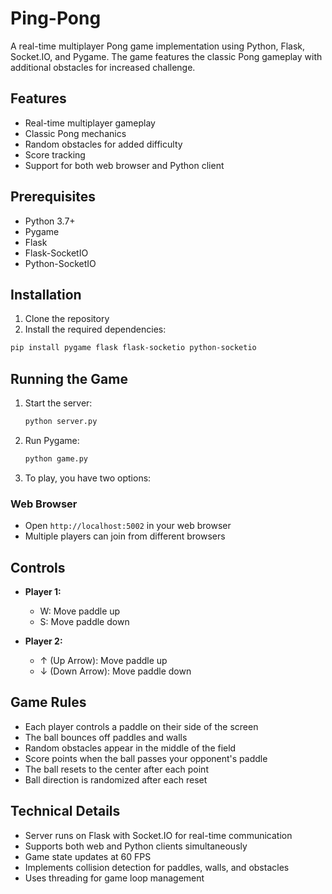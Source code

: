 # Ping-Pong
A real-time multiplayer Pong game implementation using Python, Flask, Socket.IO, and Pygame. The game features the classic Pong gameplay with additional obstacles for increased challenge.
## Features

- Real-time multiplayer gameplay
- Classic Pong mechanics
- Random obstacles for added difficulty
- Score tracking
- Support for both web browser and Python client

## Prerequisites

- Python 3.7+
- Pygame
- Flask
- Flask-SocketIO
- Python-SocketIO

## Installation

1. Clone the repository
2.  Install the required dependencies:
   ```bash
pip install pygame flask flask-socketio python-socketio
```
## Running the Game

1. Start the server:
   ```bash
   python server.py
   ```
2. Run Pygame:
   ```bash
   python game.py
   ```
2. To play, you have two options:

### Web Browser
- Open `http://localhost:5002` in your web browser
- Multiple players can join from different browsers

## Controls

- **Player 1:**
  - W: Move paddle up
  - S: Move paddle down

- **Player 2:**
  - ↑ (Up Arrow): Move paddle up
  - ↓ (Down Arrow): Move paddle down

## Game Rules

- Each player controls a paddle on their side of the screen
- The ball bounces off paddles and walls
- Random obstacles appear in the middle of the field
- Score points when the ball passes your opponent's paddle
- The ball resets to the center after each point
- Ball direction is randomized after each reset

## Technical Details

- Server runs on Flask with Socket.IO for real-time communication
- Supports both web and Python clients simultaneously
- Game state updates at 60 FPS
- Implements collision detection for paddles, walls, and obstacles
- Uses threading for game loop management


